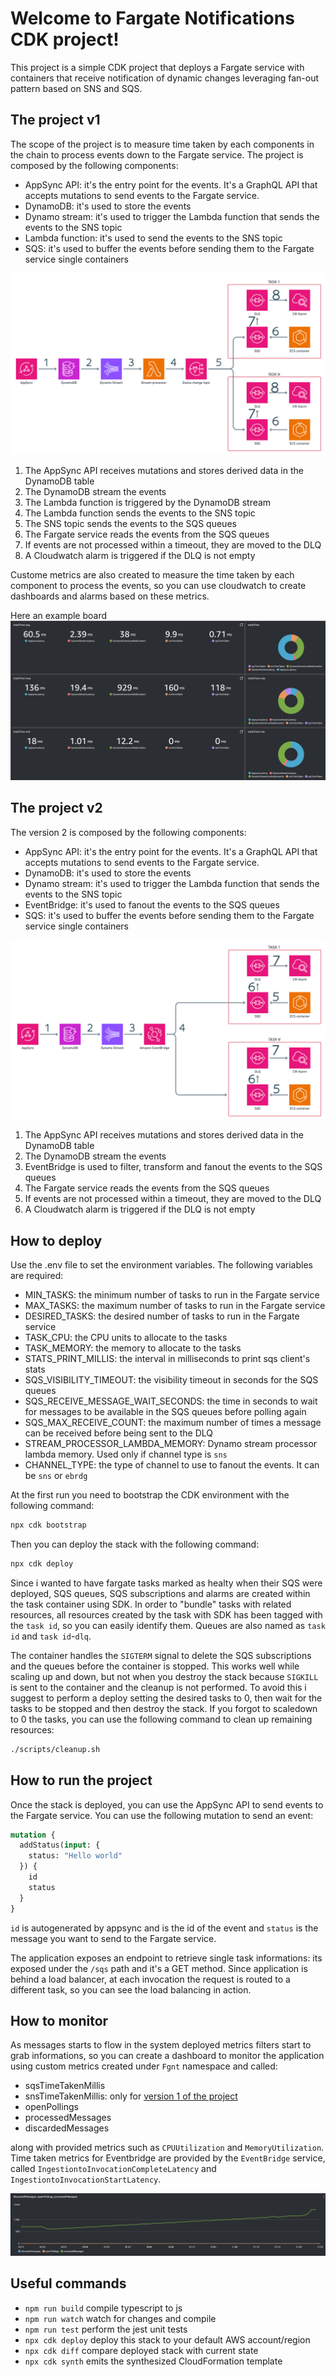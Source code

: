 # Welcome to Fargate Notifications CDK project!

This project is a simple CDK project that deploys a Fargate service with containers that receive notification of dynamic changes leveraging fan-out pattern based on SNS and SQS.

## The project v1
The scope of the project is to measure time taken by each components in the chain to process events down to the Fargate service. The project is composed by the following components:
- AppSync API: it's the entry point for the events. It's a GraphQL API that accepts mutations to send events to the Fargate service.
- DynamoDB: it's used to store the events
- Dynamo stream: it's used to trigger the Lambda function that sends the events to the SNS topic
- Lambda function: it's used to send the events to the SNS topic
- SQS: it's used to buffer the events before sending them to the Fargate service single containers

![Architecture](./docs/hld.png)

1. The AppSync API receives mutations and stores derived data in the DynamoDB table
2. The DynamoDB stream the events 
3. The Lambda function is triggered by the DynamoDB stream
4. The Lambda function sends the events to the SNS topic
5. The SNS topic sends the events to the SQS queues
6. The Fargate service reads the events from the SQS queues
7. If events are not processed within a timeout, they are moved to the DLQ
8. A Cloudwatch alarm is triggered if the DLQ is not empty

Custome metrics are also created to measure the time taken by each component to process the events, so you can use cloudwatch to create dashboards and alarms based on these metrics.

Here an example board
![Cloudwatch dashboard](./docs/cloudwatch-dashboard.png)

## The project v2
The version 2 is composed by the following components:
- AppSync API: it's the entry point for the events. It's a GraphQL API that accepts mutations to send events to the Fargate service.
- DynamoDB: it's used to store the events
- Dynamo stream: it's used to trigger the Lambda function that sends the events to the SNS topic
- EventBridge: it's used to fanout the events to the SQS queues
- SQS: it's used to buffer the events before sending them to the Fargate service single containers

![Architecture](./docs/hld_2.png)

1. The AppSync API receives mutations and stores derived data in the DynamoDB table
2. The DynamoDB stream the events 
3. EventBridge is used to filter, transform and fanout the events to the SQS queues
4. The Fargate service reads the events from the SQS queues
5. If events are not processed within a timeout, they are moved to the DLQ
6. A Cloudwatch alarm is triggered if the DLQ is not empty

## How to deploy
Use the .env file to set the environment variables. The following variables are required:
- MIN_TASKS: the minimum number of tasks to run in the Fargate service
- MAX_TASKS: the maximum number of tasks to run in the Fargate service
- DESIRED_TASKS: the desired number of tasks to run in the Fargate service
- TASK_CPU: the CPU units to allocate to the tasks
- TASK_MEMORY: the memory to allocate to the tasks
- STATS_PRINT_MILLIS: the interval in milliseconds to print sqs client's stats
- SQS_VISIBILITY_TIMEOUT: the visibility timeout in seconds for the SQS queues
- SQS_RECEIVE_MESSAGE_WAIT_SECONDS: the time in seconds to wait for messages to be available in the SQS queues before polling again
- SQS_MAX_RECEIVE_COUNT: the maximum number of times a message can be received before being sent to the DLQ
- STREAM_PROCESSOR_LAMBDA_MEMORY: Dynamo stream processor lambda memory. Used only if channel type is `sns`
- CHANNEL_TYPE: the type of channel to use to fanout the events. It can be `sns` or `ebrdg`

At the first run you need to bootstrap the CDK environment with the following command:
```bash
npx cdk bootstrap
```

Then you can deploy the stack with the following command:
```bash
npx cdk deploy
```
Since i wanted to have fargate tasks marked as healty when their SQS were deployed, SQS queues, SQS subscriptions and alarms are created within the task container using SDK.
In order to "bundle" tasks with related resources, all resources created by the task with SDK has been tagged with the `task id`, so you can easily identify them. 
Queues are also named as `task id` and `task id`-`dlq`.

The container handles the `SIGTERM` signal to delete the SQS subscriptions and the queues before the container is stopped.
This works well while scaling up and down, but not when you destroy the stack because `SIGKILL` is sent to the container and the cleanup is not performed.
To avoid this i suggest to perform a deploy setting the desired tasks to 0, then wait for the tasks to be stopped and then destroy the stack.
If you forgot to scaledown to 0 the tasks, you can use the following command to clean up remaining resources:

```bash
./scripts/cleanup.sh
```

## How to run the project
Once the stack is deployed, you can use the AppSync API to send events to the Fargate service. You can use the following mutation to send an event:
```graphql
mutation {
  addStatus(input: {
    status: "Hello world"
  }) {
    id
    status
  }
}
```
`id` is autogenerated by appsync and is the id of the event and `status` is the message you want to send to the Fargate service.

The application exposes an endpoint to retrieve single task informations: its exposed under the `/sqs` path and it's a GET method.
Since application is behind a load balancer, at each invocation the request is routed to a different task, so you can see the load balancing in action.

## How to monitor
As messages starts to flow in the system deployed metrics filters start to grab informations, so you can create a dashboard to monitor the application using custom metrics created under `Fgnt` namespace and called: 
- sqsTimeTakenMillis
- snsTimeTakenMillis: only for [version 1 of the project](#the-project-v1)
- openPollings
- processedMessages
- discardedMessages
  
along with provided metrics such as `CPUUtilization` and `MemoryUtilization`.
Time taken metrics for Eventbridge are provided by the `EventBridge` service, called `IngestiontoInvocationCompleteLatency` and `IngestiontoInvocationStartLatency`.

![Stats](./docs/message_stats.png)

## Useful commands

* `npm run build`   compile typescript to js
* `npm run watch`   watch for changes and compile
* `npm run test`    perform the jest unit tests
* `npx cdk deploy`  deploy this stack to your default AWS account/region
* `npx cdk diff`    compare deployed stack with current state
* `npx cdk synth`   emits the synthesized CloudFormation template
